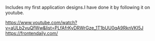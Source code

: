 Includes my first application designs.I have done it by following it on youtube.

https://www.youtube.com/watch?v=aULb2vuQfWw&list=PLfAfrKyDRWrGze_1T1bUU0qA9RknVKI5J
https://frontendaily.com/
 
